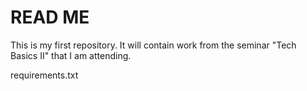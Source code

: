 # READ ME

This is my first repository. It will contain work from the seminar "Tech Basics II" that I am attending.

requirements.txt

